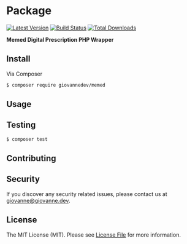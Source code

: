 # Package

[![Latest Version](https://img.shields.io/github/release/giovannedev/memed-php.svg?style=flat-square)](https://github.com/giovannedev/memed-phpe/releases)
[![Build Status](https://img.shields.io/travis/giovannedev/memed-php/master.svg?style=flat-square)](https://travis-ci.org/giovannedev/memed-php)
[![Total Downloads](https://img.shields.io/packagist/dt/giovannedev/memed-php.svg?style=flat-square)](https://packagist.org/packages/giovannedev/memed-php)

**Memed Digital Prescription PHP Wrapper**


## Install

Via Composer

``` bash
$ composer require giovannedev/memed
```


## Usage


## Testing

``` bash
$ composer test
```


## Contributing




## Security

If you discover any security related issues, please contact us at [giovanne@giovanne.dev](mailto:giovanne@giovanne.dev).


## License

The MIT License (MIT). Please see [License File](LICENSE) for more information.

